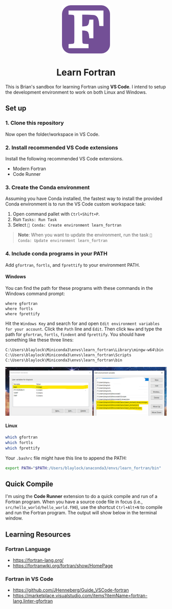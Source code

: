 <div align=center>

<img src="./images/fortran_logo.png" width=150>

# Learn Fortran

</div>

This is Brian's sandbox for learning Fortran using **VS Code**. I intend to setup the development environment to work on both Linux and Windows.

## Set up

### 1. Clone this repository 
Now open the folder/workspace in VS Code.

### 2. Install recommended VS Code extensions

Install the following recommended VS Code extensions. 

- Modern Fortran 
- Code Runner

### 3. Create the Conda environment

Assuming you have Conda installed, the fastest way to install the provided Conda environment is to run the VS Code custom workspace task:

1. Open command pallet with `Ctrl+Shift+P`.
1. Run `Tasks: Run Task`
1. Select `🐍 Conda: Create environment learn_fortran`

> **Note**: When you want to update the environment, run the task `🥇 Conda: Update environment learn_fortran`

### 4. Include conda programs in your PATH

Add `gfortran`, `fortls`, and `fprettify` to your environment PATH.

#### Windows

You can find the path for these programs with these commands in the Windows command prompt:

```batch
where gfortran
where fortls
where fprettify
```

Hit the `Windows Key` and search for and open `Edit environment variables for your account`. Click the `Path` line and `Edit`. Then click `New` and type the path for `gfortran`, `fortls`, `findent` and `fprettify`. You should have something like these three lines:

```
C:\Users\blaylock\Miniconda3\envs\learn_fortran\Library\mingw-w64\bin
C:\Users\blaylock\Miniconda3\envs\learn_fortran\Scripts
C:\Users\blaylock\Miniconda3\envs\learn_fortran\bin
```
![](images/pc_environment.png)

#### Linux

```bash
which gfortran
which fortls
which fprettify
```

Your `.bashrc` file might have this line to append the PATH:

```bash
export PATH="$PATH:/Users/blaylock/anaconda3/envs/learn_fortran/bin"
```

## Quick Compile

I'm using the **Code Runner** extension to do a quick compile and run of a Fortran program. When you have a source code file in focus (i.e., `src/hello_world/hello_world.f90`), use the shortcut `Ctrl+Alt+N` to compile and run the Fortran program. The output will show below in the terminal window.

## Learning Resources

### Fortran Language

- https://fortran-lang.org/
- https://fortranwiki.org/fortran/show/HomePage

### Fortran in VS Code

- https://github.com/JHenneberg/Guide_VSCode-fortran
- https://marketplace.visualstudio.com/items?itemName=fortran-lang.linter-gfortran
